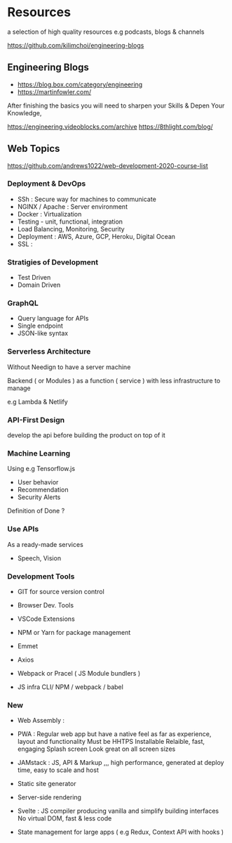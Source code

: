 # Resources
a selection of high quality resources e.g podcasts, blogs &amp; channels


https://github.com/kilimchoi/engineering-blogs

## Engineering Blogs
- https://blog.box.com/category/engineering
- https://martinfowler.com/


After finishing the basics you will need to sharpen your Skills & Depen Your Knowledge,

https://engineering.videoblocks.com/archive
https://8thlight.com/blog/



## Web Topics
https://github.com/andrews1022/web-development-2020-course-list

### Deployment & DevOps
  - SSh : Secure way for machines to communicate
  - NGINX / Apache : Server environment
  - Docker : Virtualization
  - Testing - unit, functional, integration
  - Load Balancing, Monitoring, Security
  - Deployment : AWS, Azure, GCP, Heroku, Digital Ocean
  - SSL : 

### Stratigies of Development

- Test Driven
- Domain Driven

### GraphQL

- Query language for APIs 
- Single endpoint
- JSON-like syntax

### Serverless Architecture
Without Needign to have a server machine

Backend ( or Modules ) as a function ( service ) with less infrastructure to manage

 e.g Lambda & Netlify

### API-First Design

develop the api before building the product on top of it

### Machine Learning 
Using e.g Tensorflow.js 

- User behavior
- Recommendation
- Security Alerts

Definition of Done ? 

### Use APIs 
As a ready-made services

- Speech, Vision

### Development  Tools
- GIT for source version control 
- Browser Dev. Tools
- VSCode Extensions
- NPM or Yarn for package management

- Emmet
- Axios
- Webpack or Pracel ( JS Module bundlers )
- JS infra  CLI/ NPM / webpack / babel


### New 
- Web Assembly :
- PWA : Regular web app but have a native feel as far as experience, layout and functionality
 Must be HHTPS
 Installable
 Relaible, fast, engaging
 Splash screen
 Look great on all screen sizes
- JAMstack : JS, API & Markup ,,, high performance, generated at deploy time, easy to scale and host
- Static site generator
- Server-side rendering
- Svelte : JS compiler producing vanilla and simplify building interfaces
No virtual DOM, fast & less code

- State management for large apps ( e.g Redux, Context API with hooks )
